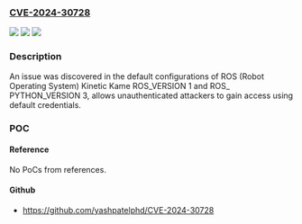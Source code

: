 ### [CVE-2024-30728](https://cve.mitre.org/cgi-bin/cvename.cgi?name=CVE-2024-30728)
![](https://img.shields.io/static/v1?label=Product&message=n%2Fa&color=blue)
![](https://img.shields.io/static/v1?label=Version&message=n%2Fa&color=blue)
![](https://img.shields.io/static/v1?label=Vulnerability&message=n%2Fa&color=brighgreen)

### Description

An issue was discovered in the default configurations of ROS (Robot Operating System) Kinetic Kame ROS_VERSION 1 and ROS_ PYTHON_VERSION 3, allows unauthenticated attackers to gain access using default credentials.

### POC

#### Reference
No PoCs from references.

#### Github
- https://github.com/yashpatelphd/CVE-2024-30728

